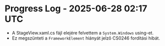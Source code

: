 # Progress Log - 2025-06-28 02:17 UTC

* A StageView.xaml.cs fájl elejére felvettem a `System.Windows` using-et.
* Ez megszünteti a `FrameworkElement` hiányát jelző CS0246 fordítási hibát.
